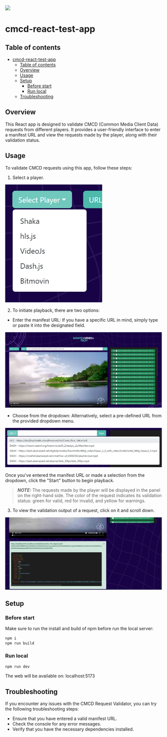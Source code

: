 <h3 align="left">
	<b>
	  <a  href="https://montevideotech.dev/summer-camp-2023/"><img decoding="async" width="300"  src="https://montevideotech.dev/wp-content/uploads/2020/09/mvd-tech-02-1024x653.png" ></a><br>
  </b>
</h3>

# cmcd-react-test-app

##  Table  of  contents

- [cmcd-react-test-app](#cmcd-react-test-app)
	- [Table  of  contents](#table--of--contents)
	- [Overview](#overview)
	- [Usage](#usage)
	- [Setup](#setup)
		- [Before start](#before-start)
		- [Run local](#run-local)
	- [Troubleshooting](#troubleshooting)
  
## Overview

This React app is designed to validate CMCD (Common Media Client Data) requests from different players. It provides a user-friendly interface to enter a manifest URL and view the requests made by the player, along with their validation status.


## Usage
To validate CMCD requests using this app, follow these steps:

1. Select a player.
   
![](images/select-player.png)

2. To initiate playback, there are two options:

- Enter the manifest URL: If you have a specific URL in mind, simply type or paste it into the designated field.

![](images/content-playing.png)

- Choose from the dropdown: Alternatively, select a pre-defined URL from the provided dropdown menu.

![](images/url-dropdown.png)

Once you've entered the manifest URL or made a selection from the dropdown, click the "Start" button to begin playback.

> **_NOTE:_** The requests made by the player will be displayed in the panel on the right-hand side. The color of the request indicates its validation status: green for valid, red for invalid, and yellow for warnings.

3. To view the validation output of a request, click on it and scroll down.
   
![](images/validation-datail.png)



## Setup 

### Before start

Make sure to run the install and build of npm before run the local server:

```console
npm i
npm run build
```

### Run local


```console
npm run dev
```
The web will be available on: localhost:5173

## Troubleshooting
If you encounter any issues with the CMCD Request Validator, you can try the following troubleshooting steps:

- Ensure that you have entered a valid manifest URL.
- Check the console for any error messages.
- Verify that you have the necessary dependencies installed.
